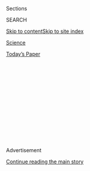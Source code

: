 <div id="app">

<div>

<div>

<div>

<div class="NYTAppHideMasthead css-1q2w90k e1suatyy0">

<div class="section css-ui9rw0 e1suatyy2">

<div class="css-eph4ug er09x8g0">

<div class="css-6n7j50">

</div>

<span class="css-1dv1kvn">Sections</span>

<div class="css-10488qs">

<span class="css-1dv1kvn">SEARCH</span>

</div>

[Skip to content](#site-content)[Skip to site
index](#site-index)

</div>

<div id="masthead-section-label" class="css-1wr3we4 eaxe0e00">

[Science](https://www.nytimes.com/section/science)

</div>

<div class="css-10698na e1huz5gh0">

</div>

</div>

<div id="masthead-bar-one" class="section hasLinks css-15hmgas e1csuq9d3">

<div class="css-uqyvli e1csuq9d0">

</div>

<div class="css-1uqjmks e1csuq9d1">

</div>

<div class="css-9e9ivx">

[](https://myaccount.nytimes.com/auth/login?response_type=cookie&client_id=vi)

</div>

<div class="css-1bvtpon e1csuq9d2">

[Today’s
Paper](https://www.nytimes.com/section/todayspaper)

</div>

</div>

</div>

</div>

<div data-aria-hidden="false">

<div id="site-content" data-role="main">

<div>

<div class="css-1aor85t" style="opacity:0.000000001;z-index:-1;visibility:hidden">

<div class="css-1hqnpie">

<div class="css-epjblv">

<span class="css-17xtcya">[Science](/section/science)</span><span class="css-x15j1o">|</span><span class="css-fwqvlz">Lizard
Popsicles,
Anyone?</span>

</div>

<div class="css-k008qs">

<div class="css-1iwv8en">

<span class="css-18z7m18"></span>

<div>

</div>

</div>

<span class="css-1n6z4y">https://nyti.ms/3fnVlmp</span>

<div class="css-1705lsu">

<div class="css-4xjgmj">

<div class="css-4skfbu" data-role="toolbar" data-aria-label="Social Media Share buttons, Save button, and Comments Panel with current comment count" data-testid="share-tools">

  - 
  - 
  - 
  - 
    
    <div class="css-6n7j50">
    
    </div>

  - 

</div>

</div>

</div>

</div>

</div>

</div>

<div id="NYT_TOP_BANNER_REGION" class="css-13pd83m">

</div>

<div id="top-wrapper" class="css-1sy8kpn">

<div id="top-slug" class="css-l9onyx">

Advertisement

</div>

[Continue reading the main
story](#after-top)

<div class="ad top-wrapper" style="text-align:center;height:100%;display:block;min-height:250px">

<div id="top" class="place-ad" data-position="top" data-size-key="top">

</div>

</div>

<div id="after-top">

</div>

</div>

<div>

<div id="sponsor-wrapper" class="css-1hyfx7x">

<div id="sponsor-slug" class="css-19vbshk">

Supported by

</div>

[Continue reading the main
story](#after-sponsor)

<div id="sponsor" class="ad sponsor-wrapper" style="text-align:center;height:100%;display:block">

</div>

<div id="after-sponsor">

</div>

</div>

<div class="css-186x18t">

</div>

<div class="css-1vkm6nb ehdk2mb0">

# Lizard Popsicles, Anyone?

</div>

The coolest reptiles on the planet occasionally freeze solid.

<div class="css-79elbk" data-testid="photoviewer-wrapper">

<div class="css-z3e15g" data-testid="photoviewer-wrapper-hidden">

</div>

<div class="css-1a48zt4 ehw59r15" data-testid="photoviewer-children">

![<span class="css-16f3y1r e13ogyst0" data-aria-hidden="true">A very
cold female Liolaemus quilmes lizard in an experiment at California
State University, Northridge.
</span><span class="css-cnj6d5 e1z0qqy90" itemprop="copyrightHolder"><span class="css-1ly73wi e1tej78p0">Credit...</span><span><span>Jason
Warner</span></span></span>](https://static01.nyt.com/images/2020/08/04/science/00SCI-LIZARDPOPSICLES1/merlin_173962470_d8c1a6b6-b309-4002-88ac-c64c519216f9-articleLarge.jpg?quality=75&auto=webp&disable=upscale)

</div>

</div>

<div class="css-18e8msd">

<div class="css-vp77d3 epjyd6m0">

<div class="css-1baulvz">

By <span class="css-1baulvz last-byline" itemprop="name">Joshua Rapp
Learn</span>

</div>

</div>

  - 
    
    <div class="css-ld3wwf e16638kd2">
    
    Published July 31, 2020Updated Aug. 3,
    2020
    
    </div>

  - 
    
    <div class="css-4xjgmj">
    
    <div class="css-pvvomx" data-role="toolbar" data-aria-label="Social Media Share buttons, Save button, and Comments Panel with current comment count" data-testid="share-tools">
    
      - 
      - 
      - 
      - 
        
        <div class="css-6n7j50">
        
        </div>
    
      - 
    
    </div>
    
    </div>

</div>

</div>

<div class="section meteredContent css-1r7ky0e" name="articleBody" itemprop="articleBody">

<div class="css-1fanzo5 StoryBodyCompanionColumn">

<div class="css-53u6y8">

Stephan Halloy was conducting surveys on plants and wildlife on the high
plateaus around San Miguel de Tucumán in northwestern Argentina in the
1970s when he first encountered lizard Popsicles.

The mountains around the Argentine city climb rapidly to elevations of
13,000 to 16,400 feet, packing a multitude of ecological niches into a
relatively small area. The plateaus at the top can be hot in the
afternoon, but quickly drop to below freezing at night — not exactly the
type of place you would expect to find a lizard.

Nonetheless, Dr. Halloy, now a senior adviser with the New Zealand
Ministry for Primary Industries, caught a few and placed them in a box
outside his tent overnight. “When I opened the box the next morning they
were hard as wood — you couldn’t bend them,” Dr. Halloy recalled
recently. “They looked absolutely dead.”

But once the sun came up, the lizards began to thaw and were soon
running around in the box just like normal.

</div>

</div>

<div class="css-1fanzo5 StoryBodyCompanionColumn">

<div class="css-53u6y8">

“Obviously I found that very surprising,” Dr. Halloy said.

In the 1990s, Robert Espinoza, a biologist at California State
University, Northridge, heard this story from Dr. Halloy, and he has
been studying lizard Popsicles ever since. The lizards belong to the
genus Liolaemus, and research by Dr. Espinoza and his colleagues has
revealed that the lizards are indisputably the coolest on the planet.
Whereas tropical lizards like iguanas [fall from
trees](https://www.nytimes.com/2020/01/21/us/frozen-iguanas-miami-weather.html)
when it gets cold, Liolaemus can supercool their bodies, tolerate
freezing and live farther south and at higher elevations than any other
known lizard species.

“They’re real record holders,” Dr. Espinoza said.

Liolaemus species have been found on the island of Tierra del Fuego, at
the southern end of the Americas, and one researcher has even heard
stories of them walking on Perito Moreno, a glacier in Patagonia. Most
Liolaemus are found in Argentina and Chile, although some are found as
far north as Peru. Containing more than 272 documented species,
Liolaemus is the second-largest genus among all mammals, birds and
reptiles, after only anoles, another type of lizard.

## Supercool

Dr. Espinoza is still investigating how these lizards survive such cold
climates. In one experiment, his team fitted models of lizards, made of
hollow copper, with temperature loggers and placed them at one area at
13,369 feet in Salta Province. The models recorded temperatures as low
as minus 11.2 degrees Fahrenheit on the surface and 15.8 Fahrenheit
underground. (The lizards usually spend the night in burrows.)

The team then tested the cold adaptations of six species from varying
elevations. They found that some could survive cooling as low as 21.2
degrees Fahrenheit, although Dr. Espinoza suspects that wild lizards can
withstand colder temperatures. Liolaemus huacahuasicus, the species that
Dr. Halloy initially encountered, lives on a mountain about 1,640 feet
higher than the highest species Dr. Espinoza looked at — a presumably
colder area.

</div>

</div>

<div class="css-1fanzo5 StoryBodyCompanionColumn">

<div class="css-53u6y8">

Dr. Halloy noted in a 1989
[publication](https://scholarspace.manoa.hawaii.edu/bitstream/10125/1214/v43n2-170-184.pdf)
that Liolaemus huacahuasicus could survive freezing at 14 degrees
Fahrenheit, but only when at an elevation of 13,944 feet; the lizards
died when cooled to 26.6 degrees Fahrenheit at tests conducted at 1,476
feet.

</div>

</div>

<div class="css-79elbk" data-testid="photoviewer-wrapper">

<div class="css-z3e15g" data-testid="photoviewer-wrapper-hidden">

</div>

<div class="css-1a48zt4 ehw59r15" data-testid="photoviewer-children">

![<span class="css-16f3y1r e13ogyst0" data-aria-hidden="true">A
female L. multicolor at the base of Nevado de Acay in Salta,
Argentina.</span><span class="css-cnj6d5 e1z0qqy90" itemprop="copyrightHolder"><span class="css-1ly73wi e1tej78p0">Credit...</span><span>Robert
Espinoza</span></span>](https://static01.nyt.com/images/2020/08/04/science/00SCI-LIZARD-POPSICLES2/merlin_174042471_52013239-e01e-4753-aaf2-9537d01a55ee-articleLarge.jpg?quality=75&auto=webp&disable=upscale)

</div>

</div>

<div class="css-1fanzo5 StoryBodyCompanionColumn">

<div class="css-53u6y8">

Dr. Espinoza and his co-authors found that Liolaemus lizards have
adapted abilities to deal with the cold through three mechanisms. Some
lizards avoid extreme cold by going underground. Others use a process of
supercooling; by staying completely still, they can allow their bodies
to drop below freezing without actually freezing solid. Finally, some
can also tolerate full-body freezing for short periods of time. Dr.
Espinoza said that some Liolaemus species likely made use of more than
one mechanism, depending on the conditions.

The strategy of full-body freezing is likely similar to that seen in
North American wood frogs, which stay frozen over winter thanks to an
antifreeze-like glucose solution that protects the cells; Dr. Espinoza
still needs to investigate this hypothesis to be sure. The world’s
southernmost gecko, Darwin’s marked gecko, another Argentine lizard that
Dr. Espinoza has
[studied](https://www.sciencedirect.com/science/article/abs/pii/S030645651300020X),
most likely adopts the supercooling strategy.

## Lizards of many colors

The reason Liolaemus lizards can withstand such cold temperatures and
high elevations may also explain why there are so many of the lizards.
Whereas there were only about 50 described to science when Dr. Halloy
worked on them in the late 1970s, there are now 272 species.

Dr. Espinoza and others have
[discovered](https://bioone.org/journals/Herpetologica/volume-64/issue-4/08-022R1.1/Two-New-Species-of-span-classgenus-speciesLiolaemus-span-Iguania/10.1655/08-022R1.1.short)
a number of species, and his occasional co-author Fernando Lobo, a
zoologist at the National University of Salta in Argentina, has
[discovered](https://bioone.org/journals/Journal-of-Herpetology/volume-44/issue-2/08-334.1/Two-New-Species-of-Lizards-of-the-Liolaemus-montanus-Group/10.1670/08-334.1.short)
30 or more species of Liolaemus and its close cousin, the genus
Phymaturus*.* In one case, Dr. Lobo discovered a species under his tent,
in cloudy, frozen weather in the Argentine province of Santa Cruz near
the Chilean border.

“They didn’t look like any of the others,” Dr. Lobo said. “We suspected
they were a new one. We’ve had that excitement dozens of times in these
25 years.”

At the current rate of discovery, Liolaemus will likely become the most
numerous genus of living mammals, reptiles and birds in coming years.

</div>

</div>

<div class="css-1fanzo5 StoryBodyCompanionColumn">

<div class="css-53u6y8">

## ‘A species pump’

The large number of Liolaemus species may be related to the mountainous
region where they live, Dr. Espinoza said. The Andes are relatively
young — about the same evolutionary age as the lizards. He believes that
as the Andes pushed out of Earth’s crust, the genus splintered into
myriad ecological niches that eventually resulted in new species.

“The Andes are just kind of a species pump creating all these new
types,” Dr. Espinoza said.

Most of the lizards are similar in size, but they differ greatly in
color and even in diet and birth strategies. Dr. Lobo related a story
about an expedition in Argentina’s Jujuy Province. During their work, a
local woman appeared from a small sheep- and llama-herding village in
the mountains.

“She told us very clearly which one was which species with their Indian
names, and said ‘That one lays eggs and that one gives birth,’” Dr. Lobo
said.

</div>

</div>

<div class="css-79elbk" data-testid="photoviewer-wrapper">

<div class="css-z3e15g" data-testid="photoviewer-wrapper-hidden">

</div>

<div class="css-1a48zt4 ehw59r15" data-testid="photoviewer-children">

<div class="css-1xdhyk6 erfvjey0">

<span class="css-1ly73wi e1tej78p0">Image</span>

<div class="css-zjzyr8">

<div data-testid="lazyimage-container" style="height:257.77777777777777px">

</div>

</div>

</div>

<span class="css-16f3y1r e13ogyst0" data-aria-hidden="true">L.
magellanicus, encountered in El Chalten near Mount Fitz Roy in Argentina
by the
author.</span><span class="css-cnj6d5 e1z0qqy90" itemprop="copyrightHolder"><span class="css-1ly73wi e1tej78p0">Credit...</span><span>Joshua
Rapp Learn</span></span>

</div>

</div>

<div class="css-1fanzo5 StoryBodyCompanionColumn">

<div class="css-53u6y8">

Dr. Espinoza said that half the lizards give birth to live young,
perhaps because laying eggs in cold temperatures is likely not a recipe
for success for some species. In 2016 he also
[described](https://bioone.org/journals/Copeia/volume-104/issue-2/CH-15-381/The-First-Parthenogenetic-Pleurodont-Iguanian--A-New-All-female/10.1643/CH-15-381.short)
a new species, Liolaemus ** parthenos, in which the females reproduce
through virgin birth, without fertilization from a male.

Melisa Olave, a researcher with Argentina’s National Scientific and
Technical Research Council, who heard about the lizards on Perito
Moreno, conducted a recent
[study](https://onlinelibrary.wiley.com/doi/full/10.1111/jbi.13807?campaign=woletoc)
showing that the rise of the Andes may not be the only factor driving
Liolaemus evolution and diversity. Liolaemus species have very low
extinction rates relative to other lizards. Their variation in habitat
use, generalist approach to diet — some species are herbivorous while
others are omnivorous or carnivorous — and different forms of
reproduction may be critical to explaining Liolaemus species’ richness
and survival. She said that being a generalist is typically considered
advantageous, because it is easier to find suitable habitats in the
highly varied landscapes of South America’s southern cone.

In other words, the high diversity of Liolaemus may be more a product of
low extinction rate than of habitat splintering.

</div>

</div>

<div class="css-1fanzo5 StoryBodyCompanionColumn">

<div class="css-53u6y8">

Dr. Espinoza agreed that species persistence over time could be a
contributing factor in species richness, but he also believes that alone
cannot explain the diversity.

In any case, Dr. Olave shares the general sense of wonder infecting many
of the researchers who have worked with these lizards.

“Liolaemus species have an extraordinary ability to survive through
time,” she said.

***\[*[*Like the Science Times page on
Facebook.*](http://on.fb.me/1paTQ1h)** ****** *| Sign up for the*
**[*Science Times newsletter.*](http://nyti.ms/1MbHaRU)*\]***

</div>

</div>

<div>

</div>

</div>

<div>

</div>

<div>

</div>

<div>

</div>

<div>

<div id="bottom-wrapper" class="css-1ede5it">

<div id="bottom-slug" class="css-l9onyx">

Advertisement

</div>

[Continue reading the main
story](#after-bottom)

<div id="bottom" class="ad bottom-wrapper" style="text-align:center;height:100%;display:block;min-height:90px">

</div>

<div id="after-bottom">

</div>

</div>

</div>

</div>

</div>

## Site Index

<div>

</div>

## Site Information Navigation

  - [© <span>2020</span> <span>The New York Times
    Company</span>](https://help.nytimes.com/hc/en-us/articles/115014792127-Copyright-notice)

<!-- end list -->

  - [NYTCo](https://www.nytco.com/)
  - [Contact
    Us](https://help.nytimes.com/hc/en-us/articles/115015385887-Contact-Us)
  - [Work with us](https://www.nytco.com/careers/)
  - [Advertise](https://nytmediakit.com/)
  - [T Brand Studio](http://www.tbrandstudio.com/)
  - [Your Ad
    Choices](https://www.nytimes.com/privacy/cookie-policy#how-do-i-manage-trackers)
  - [Privacy](https://www.nytimes.com/privacy)
  - [Terms of
    Service](https://help.nytimes.com/hc/en-us/articles/115014893428-Terms-of-service)
  - [Terms of
    Sale](https://help.nytimes.com/hc/en-us/articles/115014893968-Terms-of-sale)
  - [Site
    Map](https://spiderbites.nytimes.com)
  - [Help](https://help.nytimes.com/hc/en-us)
  - [Subscriptions](https://www.nytimes.com/subscription?campaignId=37WXW)

</div>

</div>

</div>

</div>
